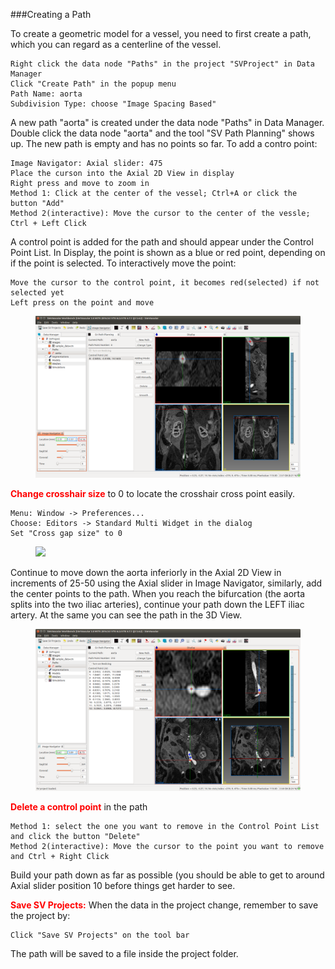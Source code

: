 ###Creating a Path

To create a geometric model for a vessel, you need to first create a path, which you can regard as a centerline of the vessel. 

	Right click the data node "Paths" in the project "SVProject" in Data Manager
	Click "Create Path" in the popup menu
	Path Name: aorta
	Subdivision Type: choose "Image Spacing Based"

A new path "aorta" is created under the data node "Paths" in Data Manager. Double click the data node "aorta" and the tool "SV Path Planning" shows up. The new path is empty and has no points so far. To add a contro point:

	Image Navigator: Axial slider: 475
	Place the curson into the Axial 2D View in display
	Right press and move to zoom in
	Method 1: Click at the center of the vessel; Ctrl+A or click the button "Add"
	Method 2(interactive): Move the cursor to the center of the vessle; Ctrl + Left Click

A control point is added for the path and should appear under the Control Point List. In Display, the point is shown as a blue or red point, depending on if the point is selected. To interactively move the point:

	Move the cursor to the control point, it becomes red(selected) if not selected yet
	Left press on the point and move 

<figure>
  <img class="svImg svImgXl"  src="documentation/quickguide/imgs/addpoint.png"> 
  <figcaption class="svCaption" ></figcaption>
</figure>

<font color="red">**Change crosshair size** </font> to 0 to locate the crosshair cross point easily.

	Menu: Window -> Preferences...
	Choose: Editors -> Standard Multi Widget in the dialog
	Set "Cross gap size" to 0
  
<figure>
  <img class="svImg svImgMd"  src="documentation/quickguide/imgs/changegapsize.png"> 
  <figcaption class="svCaption" ></figcaption>
</figure>

Continue to move down the aorta inferiorly in the Axial 2D View in increments of 25-50 using the Axial slider in Image Navigator, similarly, add the center points to the path. When you reach the bifurcation (the aorta splits into the two iliac arteries), continue your path down the LEFT iliac artery. At the same you can see the path in the 3D View.

<figure>
  <img class="svImg svImgXl"  src="documentation/quickguide/imgs/addpoint2.png"> 
  <figcaption class="svCaption" ></figcaption>
</figure>

<font color="red">**Delete a control point** </font> in the path

	Method 1: select the one you want to remove in the Control Point List and click the button "Delete"
	Method 2(interactive): Move the cursor to the point you want to remove and Ctrl + Right Click

Build your path down as far as possible (you should be able to get to around Axial slider position 10 before things get harder to see. 

<font color="red">**Save SV Projects:** </font> When the data in the project change, remember to save the project by:

	Click "Save SV Projects" on the tool bar

The path will be saved to a file inside the project folder.

  

